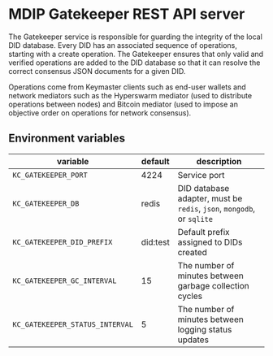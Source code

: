 # MDIP Gatekeeper REST API server

The Gatekeeper service is responsible for guarding the integrity of the local DID database.
Every DID has an associated sequence of operations, starting with a create operation.
The Gatekeeper ensures that only valid and verified operations are added to the DID database so that it can resolve the correct consensus JSON documents for a given DID.

Operations come from Keymaster clients such as end-user wallets and network mediators such as the Hyperswarm mediator (used to distribute operations between nodes) and Bitcoin mediator (used to impose an objective order on operations for network consensus).

## Environment variables

| variable                        | default                | description                   |
| ------------------------------- | ---------------------- | ----------------------------- |
| `KC_GATEKEEPER_PORT`            | 4224  | Service port                                   |
| `KC_GATEKEEPER_DB`              | redis | DID database adapter, must be `redis`, `json`, `mongodb`, or `sqlite` |
| `KC_GATEKEEPER_DID_PREFIX`      | did:test | Default prefix assigned to DIDs created     |
| `KC_GATEKEEPER_GC_INTERVAL`     |  15 | The number of minutes between garbage collection cycles |
| `KC_GATEKEEPER_STATUS_INTERVAL` |  5 | The number of minutes between logging status updates |
